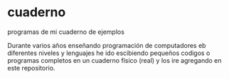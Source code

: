 # cuaderno
programas de mi cuaderno de ejemplos

Durante varios años enseñando programación de computadores eb diferentes niveles y lenguajes he ido escibiendo pequeños codigos o programas completos en un cuaderno físico (real) y los ire agregando en este repositorio.
